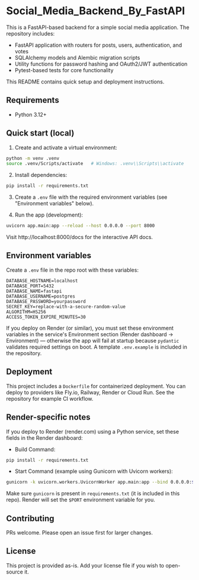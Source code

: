 # Social_Media_Backend_By_FastAPI

This is a FastAPI-based backend for a simple social media application. The repository includes:

- FastAPI application with routers for posts, users, authentication, and votes
- SQLAlchemy models and Alembic migration scripts
- Utility functions for password hashing and OAuth2/JWT authentication
- Pytest-based tests for core functionality

This README contains quick setup and deployment instructions.

Requirements
------------
- Python 3.12+

Quick start (local)
-------------------
1. Create and activate a virtual environment:

```bash
python -m venv .venv
source .venv/Scripts/activate   # Windows: .venv\\Scripts\\activate
```

2. Install dependencies:

```bash
pip install -r requirements.txt
```

3. Create a `.env` file with the required environment variables (see "Environment variables" below).

4. Run the app (development):

```bash
uvicorn app.main:app --reload --host 0.0.0.0 --port 8000
```

Visit http://localhost:8000/docs for the interactive API docs.

Environment variables
---------------------
Create a `.env` file in the repo root with these variables:

```
DATABASE_HOSTNAME=localhost
DATABASE_PORT=5432
DATABASE_NAME=fastapi
DATABASE_USERNAME=postgres
DATABASE_PASSWORD=yourpassword
SECRET_KEY=replace-with-a-secure-random-value
ALGORITHM=HS256
ACCESS_TOKEN_EXPIRE_MINUTES=30
```

If you deploy on Render (or similar), you must set these environment variables in the service's Environment section (Render dashboard -> Environment) — otherwise the app will fail at startup because `pydantic` validates required settings on boot. A template `.env.example` is included in the repository.

Deployment
----------
This project includes a `Dockerfile` for containerized deployment. You can deploy to providers like Fly.io, Railway, Render or Cloud Run. See the repository for example CI workflow.

Render-specific notes
---------------------
If you deploy to Render (render.com) using a Python service, set these fields in the Render dashboard:

- Build Command:

```bash
pip install -r requirements.txt
```

- Start Command (example using Gunicorn with Uvicorn workers):

```bash
gunicorn -k uvicorn.workers.UvicornWorker app.main:app --bind 0.0.0.0:$PORT
```

Make sure `gunicorn` is present in `requirements.txt` (it is included in this repo). Render will set the `$PORT` environment variable for you.

Contributing
------------
PRs welcome. Please open an issue first for larger changes.

License
-------
This project is provided as-is. Add your license file if you wish to open-source it.
